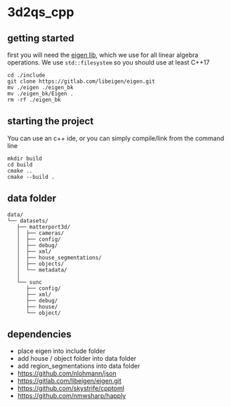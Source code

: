 # 3d2qs_cpp

## getting started
first you will need the [eigen lib](http://eigen.tuxfamily.org/index.php?title=Main_Page), which we use for all linear algebra operations.
We use `std::filesystem` so you should use at least C++17

```shell
cd ./include
git clone https://gitlab.com/libeigen/eigen.git
mv ./eigen ./eigen_bk
mv ./eigen_bk/Eigen .
rm -rf ./eigen_bk
```

## starting the project
You can use an c++ ide, or you can simply compile/link from the command line
```shell
mkdir build
cd build
cmake ..
cmake --build .
```

## data folder
```
data/
└── datasets/
   ├── matterport3d/
   │  ├── cameras/
   │  ├── config/
   │  ├── debug/
   │  ├── xml/
   │  ├── house_segmentations/
   │  ├── objects/
   │  └── metadata/
   │
   └── sunc
      ├── config/
      ├── xml/
      ├── debug/
      ├── house/
      └── object/
```

## dependencies
- place eigen into include folder 
- add house / object folder into data folder
- add region_segmentations into data folder
- https://github.com/nlohmann/json
- https://gitlab.com/libeigen/eigen.git
- https://github.com/skystrife/cpptoml
- https://github.com/nmwsharp/happly
